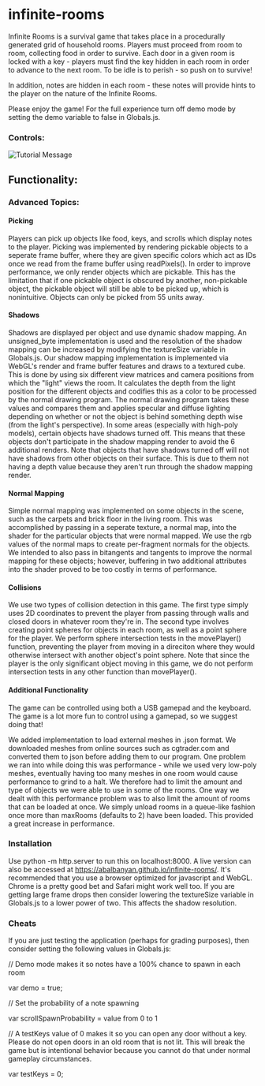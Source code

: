 # infinite-rooms
Infinite Rooms is a survival game that takes place in a procedurally generated grid of household rooms. Players must proceed from room to room, collecting food in order to survive. Each door in a given room is locked with a key - players must find the key hidden in each room in order to advance to the next room. To be idle is to perish - so push on to survive!


In addition, notes are hidden in each room - these notes will provide hints to the player on the nature of the Infinite Rooms.


Please enjoy the game! For the full experience turn off demo mode by setting the demo variable to
false in Globals.js.

### Controls:
![Tutorial Message](http://i.imgur.com/40NNb51.png)

## Functionality:

### Advanced Topics:
#### Picking
Players can pick up objects like food, keys, and scrolls which display notes to the player.
Picking was implemented by rendering pickable objects to a seperate frame buffer, where they are given specific colors which act as IDs once we read from the frame buffer using readPixels(). In order to improve performance, we only render objects which are pickable. This has the limitation that if one pickable object is obscured by another, non-pickable object, the pickable object will still be able to be picked up, which is nonintuitive. 
Objects can only be picked from 55 units away.  
#### Shadows
Shadows are displayed per object and use dynamic shadow mapping. An unsigned_byte implementation is used and the resolution of the shadow mapping can be increased by
modifying the textureSize variable in Globals.js. Our shadow mapping implementation is implemented via WebGL's render and frame buffer features
and draws to a textured cube. This is done by using six different view matrices and camera positions from which the "light" views the room. It calculates the depth from
the light position for the different objects and codifies this as a color to be processed by the normal drawing program. The normal drawing program takes these values
and compares them and applies specular and diffuse lighting depending on whether or not the object is behind something depth wise (from the light's perspective).
In some areas (especially with high-poly models), certain objects have shadows turned off. This means that these objects don't participate in the shadow mapping
render to avoid the 6 additional renders. Note that objects that have shadows turned off will not have shadows from other objects on their surface. This is due
to them not having a depth value because they aren't run through the shadow mapping render.
#### Normal Mapping
Simple normal mapping was implemented on some objects in the scene, such as the carpets and brick floor in the living room. This was accomplished by passing in a seperate texture, a normal map, into the shader for the particular objects that were normal mapped. We use the rgb values of the normal maps to create per-fragment normals for the objects. We intended to also pass in bitangents and tangents to improve the normal mapping for these objects; however, buffering in two additional attributes into the shader proved to be too costly in terms of performance.
#### Collisions
We use two types of collision detection in this game. The first type simply uses 2D coordinates to prevent the player from passing through walls and closed doors in whatever room they're in. The second type involves creating point spheres for objects in each room, as well as a point sphere for the player. We perform sphere intersection tests in the movePlayer() function, preventing the player from moving in a direciton where they would otherwise intersect with another object's point sphere. Note that since the player is the only significant object moving in this game, we do not perform intersection tests in any other function than movePlayer().
#### Additional Functionality
The game can be controlled using both a USB gamepad and the keyboard. The game is a lot more fun to control using a gamepad, so we suggest doing that!

We added implementation to load external meshes in .json format. We downloaded meshes from online sources such as cgtrader.com and converted them to json before adding them to our program. One problem we ran into while doing this was performance - while we used very low-poly meshes, eventually having too many meshes in one room would cause performance to grind to a halt. We therefore had to limit the amount and type of objects we were able to use in some of the rooms.
One way we dealt with this performance problem was to also limit the amount of rooms that can be loaded at once. We simply unload rooms in a queue-like fashion once more than maxRooms (defaults to 2) have been loaded. This provided a great increase in performance.

### Installation

Use python -m http.server to run this on localhost:8000. A live version can also be accessed at https://abalbanyan.github.io/infinite-rooms/. It's recommended that you use a browser optimized for
javascript and WebGL. Chrome is a pretty good bet and Safari might work well too. If you are
getting large frame drops then consider lowering the textureSize variable in Globals.js to
a lower power of two. This affects the shadow resolution.

### Cheats

If you are just testing the application (perhaps for grading purposes), then consider setting
the following values in Globals.js:

// Demo mode makes it so notes have a 100% chance to spawn in each room

var demo = true; 

// Set the probability of a note spawning

var scrollSpawnProbability = value from 0 to 1 

// A testKeys value of 0 makes it so you can open any door without a key. Please do not open doors in an old room that is not lit. This will break the game but is intentional behavior because you cannot do that under normal gameplay circumstances.

var testKeys = 0;                                                     
